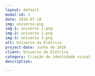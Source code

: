 ```yaml
---
layout: default
modal-id: 1
date: 2016-07-18
img: universo.png
img-1: universo 1.png
img-2: universo 2.png
img-3: universo 3.png
alt: Universo da Elétrica
project-date: Junho de 2016
client: Universo da Elétrica
category: Criação de identidade visual
description:

---
```

